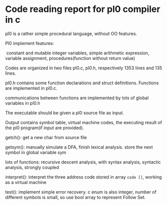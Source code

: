 # Code reading report for pl0 compiler in c

pl0 is a rather simple procedural language, without OO features. 

Pl0 implement features: 

​	constant and mutable integer variables, simple arithmetic expression, variable assignment, procedures(function without return value)

Codes are organized in two files pl0.c, pl0.h, respectively 1353 lines and 135 lines.

pl0.h contains some function declarations and struct definitions. Functions are implemented in pl0.c.

communications between functions are implemented by lots of global variables in pl0.h

The executable should be given a pl0 source file as input. 

Output contains symbol table, virtual machine codes, the executing result of the pl0 program(if input are provided).

getch(): get a new char from source file

getsym(): manually simulate a DFA, finish lexical analysis. store the next symbol in global variable sym

lots of functions: recursive descent analysis, with syntax analysis, syntactic analysis, strongly coupled

interpret(): interpret the three address code stored in array `code []`, working as a virtual machine

test(): implement simple error recovery. c enum is also integer, number of different symbols is small, so use bool array to represent Follow Set. 